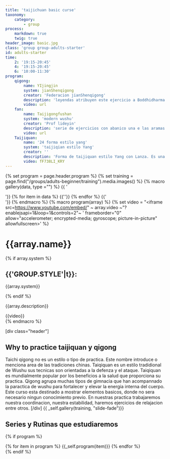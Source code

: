 ```yaml
---
title: 'taijichuan basic curse'
taxonomy:
    category:
        - group
process:
    markdown: true
    twig: true
header_image: basic.jpg
class: 'group group-adults-starter'
id: adults-starter
time:
    2: '19:15-20:45'
    4: '19:15-20:45'
    6: '10:00-11:30'
program:
    qigong:
        name: YIjingjin
        system: jianShenqigong
        creator: 'Federacion jianShenqigong'
        description: 'leyendas atribuyen este ejercicio a Boddhidharma o Damo, 28º Patriarca del Budismo Mahayana, la creación de ésta serie de 12 ejercicios muy fáciles de realizar que actúan sobre las fascias, músculos, tendones y huesos, aportando fortalecimiento a nivel físico, además de equilibrio energético que aporta calma emocional y mental.'
        video: url
    fan:
        name: Taijigongfushan
        system: 'modern wushu'
        creator: 'Prof lideyin'
        description: 'serie de ejercicios con abanico una e las aramas mas versatiles de wushu. Esta moderna forma de wushu esta esta conformada con ejecicios basicos de pupulares estilos de wushu ShalingQuan , Taijiquan, Baguazhang, Espada , sable y otros. uniendo manera armonica y elegante diversas corrientes y filosofias de wushu'
        video: url
    Taijiquan:
        name: '24 forma estilo yang'
        system: 'taijiqian estilo Yang'
        creator: ''
        description: 'Forma de taijiquan estilo Yang con Lanza. Es una forma de nivel elemtal con elegantes y bellos movimientos.'
        video: fF738LI_KRY
---
```


{% set program = page.header.program %}
{% set  training = page.find("/groups/adults-beginner/training").media.images() %}
{% macro gallery(data, type ="") %}
{{ '<div class="gallery '~ type ~' ">'}}
{% for item in data %}
{{'<img src="'~item.cache.url()~'" alt="">'}}
{% endfor %}
{{'</div>'}}
{% endmacro %}
{% macro program(array) %}
  {% set video = "<iframe src=https://www.youtube.com/embed/" ~ array.video ~"?enablejsapi=1&loop=1&controls=2"~ ' frameborder="0" allow="accelerometer; encrypted-media; gyroscope; picture-in-picture" allowfullscreen></iframe>' %}
  <div class="program-item">
    <div class="description">
      <h1>{{array.name}}</h1>
    {% if array.system %}
    <div class="system">
      <h2>{{'GROUP.STYLE'|t}}:</h2>
      <p>{{array.system}}</p>
    </div>
  {% endif %}
      <p>{{array.description}}</p>
    </div>
    <div class="video">
    {{video}}
    </div>
  </div>
{% endmacro %}

[div class="header"]
## Why to practice taijiquan y qigong
Taichi qigong no es un estilo o tipo de practica. Este nombre introduce o menciona area de las tradiciones chinas. Taiqiquan es un estilo tradidional de Wushu sus tecnicas son orientadas a la defenza y el ataque. Taiqiquan es mundialmente popular por los beneficios a la salud que proporciona su practica. Qigong agrupa muchas tipos de gimnacia que han acompannado la paractica de wushu para fortalecer y elevar la energia interna del cuerpo. Este curso esta destinado a mostrar elementos basicos, donde no sera necesario ningun conocimiento previo. En nuestras practica trabajaremos nuestra coordinacion, nuestra estabilidad, haremos ejercicios de relajacion entre otros.
[/div]
{{ _self.gallery(training, "slide-fade")}}
## Series y Rutinas que estudiaremos
{% if program %}
<div class="program">
  <div class="menu">
  </div>
  <div class="vertical-slide">
    {% for item in program %}
      {{_self.program(item)}}
    {% endfor %}
  </div>
</div>
{% endif %}
